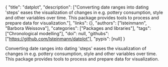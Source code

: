 {
  "title": "datplot",
  "description": ["Converting date ranges into dating 'steps' eases the visualization of changes in e.g. pottery consumption, style and other variables over time. This package provides tools to process and prepare data for visualization."],
  "links": {},
  "authors": ["lsteinmann", "Barbora Weissova"],
  "categories": ["Packages and libraries"],
  "tags": ["Chronological modelling"],
  "doi": null,
  "githubs": ["https://github.com/lsteinmann/datplot"],
  "pypis": [null]
}

<!-- Generated by csv2md.R – do not edit by hand -->

Converting date ranges into dating 'steps' eases the visualization of changes in e.g. pottery consumption, style and other variables over time. This package provides tools to process and prepare data for visualization.